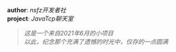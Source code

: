 **author**: _nsfz开发者社_<br>
**project**: _JavaTcp聊天室_
> _这是一个来自2021年6月的小项目_<br>
> _以此，纪念那个充满了遗憾的时光中，仅存的一点圆满_